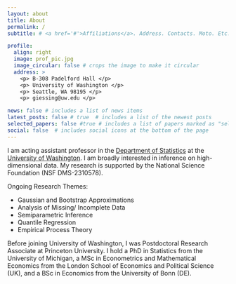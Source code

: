 ```yaml
---
layout: about
title: About
permalink: /
subtitle: # <a href='#'>Affiliations</a>. Address. Contacts. Moto. Etc.

profile:
  align: right
  image: prof_pic.jpg
  image_circular: false # crops the image to make it circular
  address: >
    <p> B-308 Padelford Hall </p> 
    <p> University of Washington </p>
    <p> Seattle, WA 98195 </p>
    <p> giessing@uw.edu </p>

news: false # includes a list of news items
latest_posts: false # true  # includes a list of the newest posts
selected_papers: false #true # includes a list of papers marked as "selected={true}"
social: false  # includes social icons at the bottom of the page
---
```


I am acting assistant professor in the [Department of Statistics](https://stat.uw.edu) at the [University of Washington](https://www.washington.edu). I am broadly interested in inference on high-dimensional data. My research is supported by the National Science Foundation (NSF DMS-2310578). 

Ongoing Research Themes:
 * Gaussian and Bootstrap Approximations
 * Analysis of Missing/ Incomplete Data
 * Semiparametric Inference
 * Quantile Regression
 * Empirical Process Theory

Before joining University of Washington, I was Postdoctoral Research Associate at Princeton University. I hold a PhD in Statistics from the University of Michigan, a MSc in Econometrics and Mathematical Economics from the London School of Economics and Political Science (UK), and a BSc in Economics from the University of Bonn (DE).
